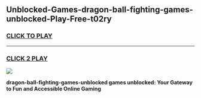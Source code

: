 
## Unblocked-Games-dragon-ball-fighting-games-unblocked-Play-Free-t02ry
<h3>
<a href="https://premium76.site?title=dragon-ball-fighting-games-unblocked&ref=12A">CLICK TO PLAY</a></h3>
<hr>

<h3>
<a href="https://premium76.site?title=dragon-ball-fighting-games-unblocked&ref=12A">CLICK 2 PLAY</a>
  
</h3>

<a href="https://premium76.site?title=dragon-ball-fighting-games-unblocked&ref=12A"><img src="https://clearcache.store/games.png"></a>


**dragon-ball-fighting-games-unblocked games unblocked: Your Gateway to Fun and Accessible Online Gaming**
